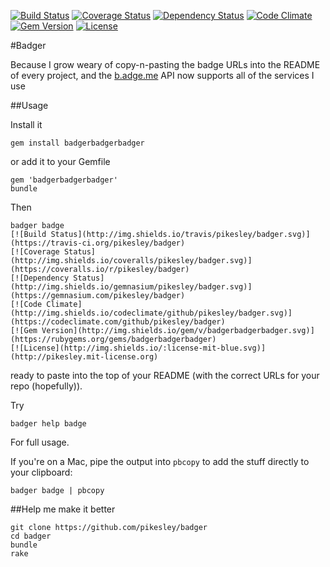 [![Build Status](http://img.shields.io/travis/pikesley/badger.svg)](https://travis-ci.org/pikesley/badger)
[![Coverage Status](http://img.shields.io/coveralls/pikesley/badger.svg)](https://coveralls.io/r/pikesley/badger)
[![Dependency Status](http://img.shields.io/gemnasium/pikesley/badger.svg)](https://gemnasium.com/pikesley/badger)
[![Code Climate](http://img.shields.io/codeclimate/github/pikesley/badger.svg)](https://codeclimate.com/github/pikesley/badger)
[![Gem Version](http://img.shields.io/gem/v/badgerbadgerbadger.svg)](https://rubygems.org/gems/badgerbadgerbadger)
[![License](http://img.shields.io/:license-mit-blue.svg)](http://pikesley.mit-license.org)

#Badger

Because I grow weary of copy-n-pasting the badge URLs into the README of every project, and the [b.adge.me](http://b.adge.me) API now supports all of the services I use

##Usage

Install it

    gem install badgerbadgerbadger

or add it to your Gemfile

    gem 'badgerbadgerbadger'
    bundle
    
Then
 
    badger badge
    [![Build Status](http://img.shields.io/travis/pikesley/badger.svg)](https://travis-ci.org/pikesley/badger)
    [![Coverage Status](http://img.shields.io/coveralls/pikesley/badger.svg)](https://coveralls.io/r/pikesley/badger)
    [![Dependency Status](http://img.shields.io/gemnasium/pikesley/badger.svg)](https://gemnasium.com/pikesley/badger)
    [![Code Climate](http://img.shields.io/codeclimate/github/pikesley/badger.svg)](https://codeclimate.com/github/pikesley/badger)
    [![Gem Version](http://img.shields.io/gem/v/badgerbadgerbadger.svg)](https://rubygems.org/gems/badgerbadgerbadger)
    [![License](http://img.shields.io/:license-mit-blue.svg)](http://pikesley.mit-license.org)

    
ready to paste into the top of your README (with the correct URLs for your repo (hopefully)).

Try

    badger help badge

For full usage. 

If you're on a Mac, pipe the output into `pbcopy` to add the stuff directly to your clipboard:

    badger badge | pbcopy

##Help me make it better

    git clone https://github.com/pikesley/badger
    cd badger
    bundle
    rake